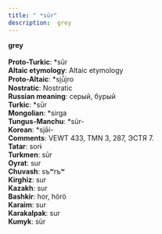 ```yaml
---
title: " *sūr"
description:  grey
---
```

<p data-pagefind-weight="0.5">
<strong> grey</strong><br><br>
<strong>Proto-Turkic</strong>:  *sūr<br>
<strong>Altaic etymology</strong>:  Altaic etymology<br>
<strong> Proto-Altaic</strong>:  *si̯ū́jro<br>
<strong>Nostratic</strong>:  Nostratic<br>
<strong>Russian meaning</strong>:  серый, бурый<br>
<strong>Turkic</strong>:  *sūr<br>
<strong>Mongolian</strong>:  *sirga<br>
<strong>Tungus-Manchu</strong>:  *sür-<br>
<strong>Korean</strong>:  *sjǝ̄i-<br>
<strong>Comments</strong>:  VEWT 433, TMN 3, 287, ЭСТЯ 7.<br>
<strong>Tatar</strong>:  sorɨ<br>
<strong>Turkmen</strong>:  sūr<br>
<strong>Oyrat</strong>:  sur<br>
<strong>Chuvash</strong>:  sъʷrъʷ<br>
<strong>Kirghiz</strong>:  sur<br>
<strong>Kazakh</strong>:  sur<br>
<strong>Bashkir</strong>:  hor, hörö<br>
<strong>Karaim</strong>:  sur<br>
<strong>Karakalpak</strong>:  sur<br>
<strong>Kumyk</strong>:  sür<br>

</p>
